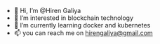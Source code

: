 - 👋 Hi, I’m @Hiren Galiya
- 👀 I’m interested in blockchain technology
- 🌱 I’m currently learning docker and kubernetes
- 📫 you can reach me on hirengaliya@gmail.com

<!---
HirenGaliya/HirenGaliya is a ✨ special ✨ repository because its `README.md` (this file) appears on your GitHub profile.
You can click the Preview link to take a look at your changes.
--->
